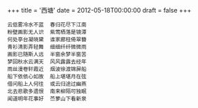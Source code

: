 +++
title = '西塘'
date = 2012-05-18T00:00:00
draft = false
+++

```text
云低雾冷水不蓝  春归花尽下江南
粉壁画影无人识  紫莺栖落是镜潭
何处亭台凝晓黛  谁家廊柱倚翠簪
青衫清影弄轻舞  细细纤纤微微雨
画影已随斯人远  半窗余梦半窗苦
梦回秋水云满天  风风露露去经年
雨丝漫卷轩霞近  烟波徐渡锦屏船
船下依依心如故  船上堪堪月在弦
借问船上人何往  或云归途过幽燕
北去悲歌多遗恨  南来柳陌可独眠
闻道明年花事好  苎萝山下看新泉
```
